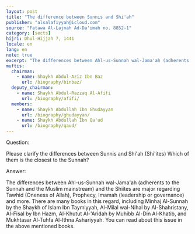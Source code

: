 ```yaml
---
layout: post
title: "The difference between Sunnis and Shi'ah"
publisher: "alsalafiyyah@icloud.com"
source: "Fatawa Al-Lajnah Ad-Da'imah no. 8852-1"
category: [sects]
hijri: Dhul-Hijjah 7, 1441
locale: en
lang: en
note: true
excerpt: "The differences between Ahl-us-Sunnah wal-Jama'ah (adherents to the Sunnah and the Muslim mainstream) and the Shiites are major regarding Tawhid (Oneness of Allah), Prophecy, Imamah (leadership or governance) and more."
muftis:
  chairman: 
    - name: Shaykh Abdul-Aziz Ibn Baz
      url: /biography/binbaz/
  deputy_chairman: 
    - name: Shaykh Abdul-Razzaq Al-Afifi
      url: /biography/afifi/
  members: 
    - name: Shaykh Abdullah Ibn Ghudayyan
      url: /biography/ghudayyan/
    - name: Shaykh Abdullah Ibn Qa'ud
      url: /biography/qaud/
---
```


Question: 

Please clarify the differences between Sunnis and Shi'ah (Shi'ites) Which of them is the closest to the Sunnah?

Answer:

The differences between Ahl-us-Sunnah wal-Jama'ah (adherents to the Sunnah and the Muslim mainstream) and the Shiites are major regarding Tawhid (Oneness of Allah), Prophecy, Imamah (leadership or governance) and more. There are many books in this regard, including Minhaj Al-Sunnah by the Shaykh of Islam Ibn Taymiyyah, Al-Milal wal-Nihal by Al-Shahristany, Al-Fisal by Ibn Hazm, Al-Khutut Al-'Aridah by Muhibb Al-Din Al-Khatib, and Mukhtasar Al-Tuhfa Al-Ithna Ashariyyah. You can read about this issue in the above mentioned books.
